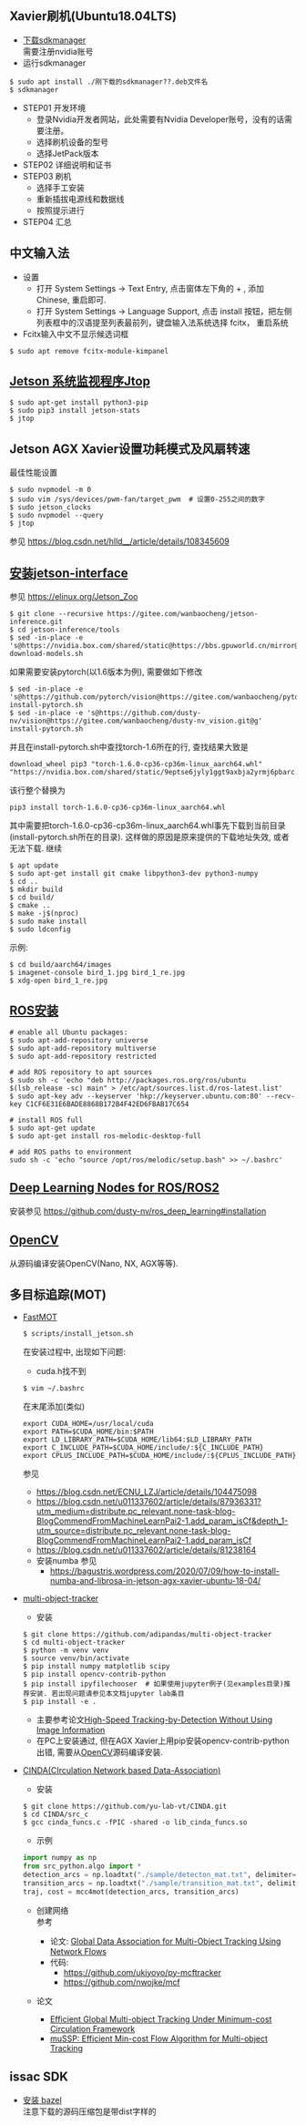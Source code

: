 ## Xavier刷机(Ubuntu18.04LTS)
- [下载sdkmanager](https://developer.nvidia.com/embedded/jetpack)  
  需要注册nvidia账号  
- 运行sdkmanager
```shell script
$ sudo apt install ./刚下载的sdkmanager??.deb文件名
$ sdkmanager
```
- STEP01 开发环境
  - 登录Nvidia开发者网站，此处需要有Nvidia Developer账号，没有的话需要注册。
  - 选择刷机设备的型号
  - 选择JetPack版本
- STEP02 详细说明和证书
- STEP03 刷机
  - 选择手工安装
  - 重新插拔电源线和数据线
  - 按照提示进行
- STEP04 汇总

## 中文输入法
- 设置  
  - 打开 System Settings -> Text Entry, 点击窗体左下角的 + , 添加 Chinese,
  重启即可.
  - 打开 System Settings -> Language Support, 点击 install
    按钮，把左侧列表框中的汉语提至列表最前列，键盘输入法系统选择 fcitx，
    重启系统
- Fcitx输入中文不显示候选词框
```shell script
$ sudo apt remove fcitx-module-kimpanel
```
## [Jetson 系统监视程序Jtop](https://www.jianshu.com/p/497a9f6e34fd)
```shell script
$ sudo apt-get install python3-pip
$ sudo pip3 install jetson-stats
$ jtop
```
## Jetson AGX Xavier设置功耗模式及风扇转速
最佳性能设置
```shell script
$ sudo nvpmodel -m 0
$ sudo vim /sys/devices/pwm-fan/target_pwm  # 设置0-255之间的数字
$ sudo jetson_clocks
$ sudo nvpmodel --query
$ jtop
```
参见 https://blog.csdn.net/hlld__/article/details/108345609
## [安装jetson-interface](https://blog.csdn.net/weixin_44457020/article/details/106951508)
参见 https://elinux.org/Jetson_Zoo
```shell script
$ git clone --recursive https://gitee.com/wanbaocheng/jetson-inference.git
$ cd jetson-inference/tools
$ sed -in-place -e 's@https://nvidia.box.com/shared/static@https://bbs.gpuworld.cn/mirror@g' download-models.sh
```
如果需要安装pytorch(以1.6版本为例), 需要做如下修改
```shell script
$ sed -in-place -e 's@https://github.com/pytorch/vision@https://gitee.com/wanbaocheng/pytorch_vision.git@g' install-pytorch.sh
$ sed -in-place -e 's@https://github.com/dusty-nv/vision@https://gitee.com/wanbaocheng/dusty-nv_vision.git@g' install-pytorch.sh
```
并且在install-pytorch.sh中查找torch-1.6所在的行, 查找结果大致是
```text
download_wheel pip3 "torch-1.6.0-cp36-cp36m-linux_aarch64.whl" "https://nvidia.box.com/shared/static/9eptse6jyly1ggt9axbja2yrmj6pbarc.whl"
```
该行整个替换为
```shell script
pip3 install torch-1.6.0-cp36-cp36m-linux_aarch64.whl
``` 
其中需要把torch-1.6.0-cp36-cp36m-linux_aarch64.whl事先下载到当前目录(install-pytorch.sh所在的目录). 
这样做的原因是原来提供的下载地址失效, 或者无法下载.  继续
```shell script
$ apt update
$ sudo apt-get install git cmake libpython3-dev python3-numpy
$ cd ..
$ mkdir build
$ cd build/
$ cmake ..
$ make -j$(nproc)
$ sudo make install
$ sudo ldconfig
```
示例:
```shell script
$ cd build/aarch64/images
$ imagenet-console bird_1.jpg bird_1_re.jpg
$ xdg-open bird_1_re.jpg
```
## [ROS安装](https://elinux.org/Jetson_Zoo#ROS)
```shell script
# enable all Ubuntu packages:
$ sudo apt-add-repository universe
$ sudo apt-add-repository multiverse
$ sudo apt-add-repository restricted

# add ROS repository to apt sources
$ sudo sh -c 'echo "deb http://packages.ros.org/ros/ubuntu $(lsb_release -sc) main" > /etc/apt/sources.list.d/ros-latest.list'
$ sudo apt-key adv --keyserver 'hkp://keyserver.ubuntu.com:80' --recv-key C1CF6E31E6BADE8868B172B4F42ED6FBAB17C654

# install ROS full
$ sudo apt-get update
$ sudo apt-get install ros-melodic-desktop-full

# add ROS paths to environment
sudo sh -c 'echo "source /opt/ros/melodic/setup.bash" >> ~/.bashrc'
```
## [Deep Learning Nodes for ROS/ROS2](https://github.com/dusty-nv/ros_deep_learning)
安装参见 https://github.com/dusty-nv/ros_deep_learning#installation

## [<span id="OpenCV">OpenCV</span>](https://github.com/mdegans/nano_build_opencv)
从源码编译安装OpenCV(Nano, NX, AGX等等).

## 多目标追踪(MOT)
- [FastMOT](https://github.com/GeekAlexis/FastMOT)
  ```
  $ scripts/install_jetson.sh
  ```
  在安装过程中, 出现如下问题:
  - cuda.h找不到  
  ```
  $ vim ~/.bashrc
  ```
  在末尾添加(类似)
  ```
  export CUDA_HOME=/usr/local/cuda
  export PATH=$CUDA_HOME/bin:$PATH
  export LD_LIBRARY_PATH=$CUDA_HOME/lib64:$LD_LIBRARY_PATH
  export C_INCLUDE_PATH=$CUDA_HOME/include/:${C_INCLUDE_PATH}
  export CPLUS_INCLUDE_PATH=$CUDA_HOME/include/:${CPLUS_INCLUDE_PATH}
  ```
  参见
    - https://blog.csdn.net/ECNU_LZJ/article/details/104475098
    - https://blog.csdn.net/u011337602/article/details/87936331?utm_medium=distribute.pc_relevant.none-task-blog-BlogCommendFromMachineLearnPai2-1.add_param_isCf&depth_1-utm_source=distribute.pc_relevant.none-task-blog-BlogCommendFromMachineLearnPai2-1.add_param_isCf
    - https://blog.csdn.net/u011337602/article/details/81238164
  - 安装numba
  参见
    - https://bagustris.wordpress.com/2020/07/09/how-to-install-numba-and-librosa-in-jetson-agx-xavier-ubuntu-18-04/

- [multi-object-tracker](https://github.com/adipandas/multi-object-tracker.git)  
  - 安装
  ```
  $ git clone https://github.com/adipandas/multi-object-tracker
  $ cd multi-object-tracker
  $ python -m venv venv
  $ source venv/bin/activate
  $ pip install numpy matplotlib scipy
  $ pip install opencv-contrib-python
  $ pip install ipyfilechooser  # 如果使用jupyter例子(见examples目录)推荐安装. 若出现问题请参见本文档jupyter lab条目
  $ pip install -e .
  ```
  - 主要参考论文[High-Speed Tracking-by-Detection Without Using Image Information](http://elvera.nue.tu-berlin.de/files/1517Bochinski2017.pdf)
  - 在PC上安装通过, 但在AGX Xavier上用pip安装opencv-contrib-python出错, 需要从[OpenCV](#OpenCV)源码编译安装. 
  
- [CINDA(CIrculation Network based Data-Association)](https://github.com/yu-lab-vt/CINDA)
  - 安装
  ```
  $ git clone https://github.com/yu-lab-vt/CINDA.git
  $ cd CINDA/src_c
  $ gcc cinda_funcs.c -fPIC -shared -o lib_cinda_funcs.so
  ```
  - 示例
  ```python
  import numpy as np
  from src_python.algo import *
  detection_arcs = np.loadtxt("./sample/detecton_mat.txt", delimiter=",")
  transition_arcs = np.loadtxt("./sample/transition_mat.txt", delimiter=",")
  traj, cost = mcc4mot(detection_arcs, transition_arcs)
  ```
  - 创建网络  
    参考
    - 论文: [Global Data Association for Multi-Object Tracking Using Network Flows](http://vision.cse.psu.edu/courses/Tracking/vlpr12/lzhang_cvpr08global.pdf)
    - 代码: 
      - https://github.com/ukiyoyo/py-mcftracker
      - https://github.com/nwojke/mcf
      
  - 论文
    - [Efficient Global Multi-object Tracking Under Minimum-cost Circulation Framework](https://arxiv.org/pdf/1911.00796.pdf)
    - [muSSP: Efficient Min-cost Flow Algorithm for Multi-object Tracking](https://papers.nips.cc/paper/8334-mussp-efficient-min-cost-flow-algorithm-for-multi-object-tracking.pdf)
    
## issac SDK
  - [安装 bazel](https://docs.bazel.build/versions/3.7.0/install-compile-source.html#bootstrap-bazel)  
    注意下载的源码压缩包是带dist字样的